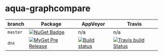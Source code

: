 # aqua-graphcompare

| branch | Package | AppVeyor | Travis |
| --- | --- | --- | --- |
| `master` | [![NuGet Badge](https://buildstats.info/nuget/aqua-graphcompare?includePreReleases=true)](http://www.nuget.org/packages/aqua-graphcompare) | n/a | n/a |
| `dnx` | [![MyGet Pre Release](http://img.shields.io/myget/aqua/vpre/aqua-graphcompare.svg?style=flat-square)](https://www.myget.org/feed/aqua/package/nuget/aqua-graphcompare) | [![Build status](https://ci.appveyor.com/api/projects/status/se738mykuhel4b3q/branch/dnx?svg=true)](https://ci.appveyor.com/project/6bee/aqua-graphcompare/branch/dnx) | [![Travis build Status](https://travis-ci.org/6bee/aqua-graphcompare.svg?branch=dnx)](https://travis-ci.org/6bee/aqua-graphcompare?branch=dnx) |
